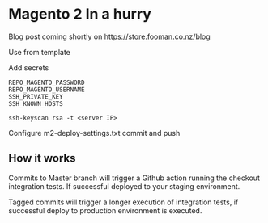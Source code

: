 # Magento 2 In a hurry 

Blog post coming shortly on https://store.fooman.co.nz/blog

Use from template

Add secrets
```
REPO_MAGENTO_PASSWORD
REPO_MAGENTO_USERNAME
SSH_PRIVATE_KEY
SSH_KNOWN_HOSTS

ssh-keyscan rsa -t <server IP>
```

Configure m2-deploy-settings.txt
commit and push

## How it works
Commits to Master branch will trigger a Github action running the checkout integration tests. If successful deployed to your staging environment.

Tagged commits will trigger a longer execution of integration tests, if successful deploy to production environment is executed.
